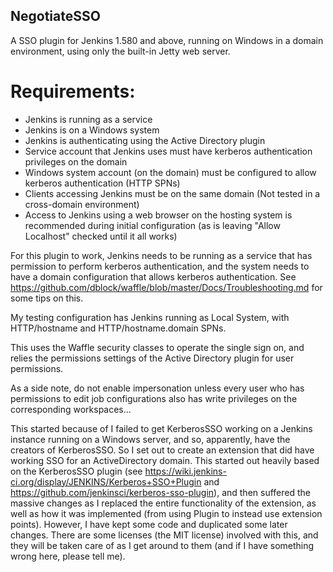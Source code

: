 ## NegotiateSSO

A SSO plugin for Jenkins 1.580 and above, running on Windows in a domain environment, using only the built-in Jetty web server.

# Requirements:
* Jenkins is running as a service
* Jenkins is on a Windows system
* Jenkins is authenticating using the Active Directory plugin
* Service account that Jenkins uses must have kerberos authentication privileges on the domain
* Windows system account (on the domain) must be configured to allow kerberos authentication (HTTP SPNs)
* Clients accessing Jenkins must be on the same domain (Not tested in a cross-domain environment)
* Access to Jenkins using a web browser on the hosting system is recommended during initial configuration (as is leaving "Allow Localhost" checked until it all works)

For this plugin to work, Jenkins needs to be running as a service that has permission to perform kerberos authentication, and the system needs to have a domain configuration that allows kerberos authentication. See https://github.com/dblock/waffle/blob/master/Docs/Troubleshooting.md for some tips on this.

My testing configuration has Jenkins running as Local System, with HTTP/hostname and HTTP/hostname.domain SPNs.

This uses the Waffle security classes to operate the single sign on, and relies the permissions settings of the Active Directory plugin for user permissions.

As a side note, do not enable impersonation unless every user who has permissions to edit job configurations also has write privileges on the corresponding workspaces...

This started because of I failed to get KerberosSSO working on a Jenkins instance running on a Windows server, and so, apparently, have the creators of KerberosSSO. So I set out to create an extension that did have working SSO for an ActiveDirectory domain.
This started out heavily based on the KerberosSSO plugin (see https://wiki.jenkins-ci.org/display/JENKINS/Kerberos+SSO+Plugin and https://github.com/jenkinsci/kerberos-sso-plugin), and then suffered the massive changes as I replaced the entire functionality of the extension, as well as how it was implemented (from using Plugin to instead use extension points). However, I have kept some code and duplicated some later changes. There are some licenses (the MIT license) involved with this, and they will be taken care of as I get around to them (and if I have something wrong here, please tell me).